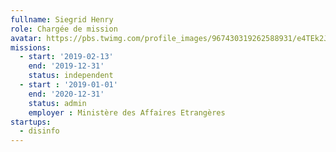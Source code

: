 ```yaml
---
fullname: Siegrid Henry
role: Chargée de mission
avatar: https://pbs.twimg.com/profile_images/967430319262588931/e4TEk2Jb_400x400.jpg
missions:
  - start: '2019-02-13'
    end: '2019-12-31'
    status: independent
  - start : '2019-01-01'
    end: '2020-12-31'
    status: admin
    employer : Ministère des Affaires Etrangères
startups:
  - disinfo
---
```

